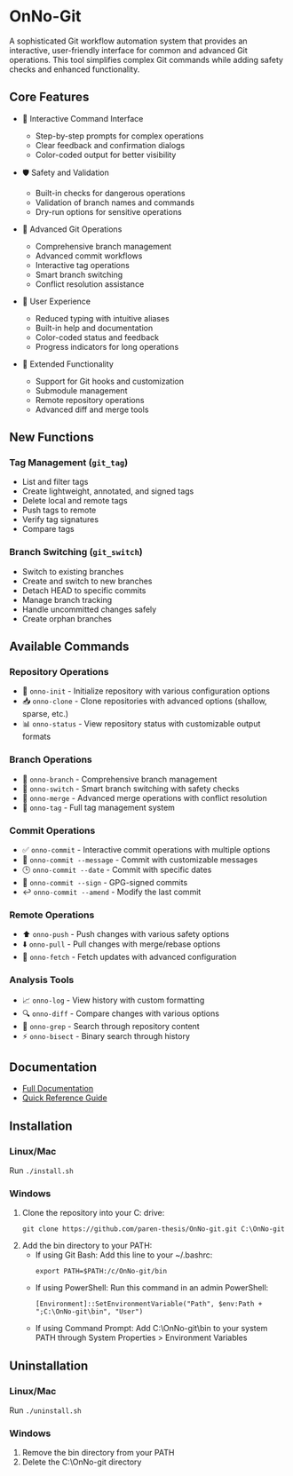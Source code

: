 # OnNo-Git

A sophisticated Git workflow automation system that provides an interactive, user-friendly interface for common and advanced Git operations. This tool simplifies complex Git commands while adding safety checks and enhanced functionality.

## Core Features

-   🎯 Interactive Command Interface

    -   Step-by-step prompts for complex operations
    -   Clear feedback and confirmation dialogs
    -   Color-coded output for better visibility

-   🛡️ Safety and Validation

    -   Built-in checks for dangerous operations
    -   Validation of branch names and commands
    -   Dry-run options for sensitive operations

-   🔄 Advanced Git Operations

    -   Comprehensive branch management
    -   Advanced commit workflows
    -   Interactive tag operations
    -   Smart branch switching
    -   Conflict resolution assistance

-   🎨 User Experience

    -   Reduced typing with intuitive aliases
    -   Built-in help and documentation
    -   Color-coded status and feedback
    -   Progress indicators for long operations

-   🔧 Extended Functionality
    -   Support for Git hooks and customization
    -   Submodule management
    -   Remote repository operations
    -   Advanced diff and merge tools

## New Functions

### Tag Management (`git_tag`)

-   List and filter tags
-   Create lightweight, annotated, and signed tags
-   Delete local and remote tags
-   Push tags to remote
-   Verify tag signatures
-   Compare tags

### Branch Switching (`git_switch`)

-   Switch to existing branches
-   Create and switch to new branches
-   Detach HEAD to specific commits
-   Manage branch tracking
-   Handle uncommitted changes safely
-   Create orphan branches

## Available Commands

### Repository Operations

-   🏁 `onno-init` - Initialize repository with various configuration options
-   📥 `onno-clone` - Clone repositories with advanced options (shallow, sparse, etc.)
-   📊 `onno-status` - View repository status with customizable output formats

### Branch Operations

-   🌿 `onno-branch` - Comprehensive branch management
-   🔄 `onno-switch` - Smart branch switching with safety checks
-   🔀 `onno-merge` - Advanced merge operations with conflict resolution
-   📌 `onno-tag` - Full tag management system

### Commit Operations

-   ✅ `onno-commit` - Interactive commit operations with multiple options
-   📝 `onno-commit --message` - Commit with customizable messages
-   🕒 `onno-commit --date` - Commit with specific dates
-   🔏 `onno-commit --sign` - GPG-signed commits
-   ↩️ `onno-commit --amend` - Modify the last commit

### Remote Operations

-   ⬆️ `onno-push` - Push changes with various safety options
-   ⬇️ `onno-pull` - Pull changes with merge/rebase options
-   🔄 `onno-fetch` - Fetch updates with advanced configuration

### Analysis Tools

-   📈 `onno-log` - View history with custom formatting
-   🔍 `onno-diff` - Compare changes with various options
-   🔎 `onno-grep` - Search through repository content
-   ⚡ `onno-bisect` - Binary search through history

## Documentation

-   [Full Documentation](docs/GIT_AUTOMATION.md)
-   [Quick Reference Guide](docs/QUICK_REFERENCE.md)

## Installation

### Linux/Mac

Run `./install.sh`

### Windows

1. Clone the repository into your C: drive:
    ```
    git clone https://github.com/paren-thesis/OnNo-git.git C:\OnNo-git
    ```
2. Add the bin directory to your PATH:
    - If using Git Bash: Add this line to your ~/.bashrc:
        ```
        export PATH=$PATH:/c/OnNo-git/bin
        ```
    - If using PowerShell: Run this command in an admin PowerShell:
        ```
        [Environment]::SetEnvironmentVariable("Path", $env:Path + ";C:\OnNo-git\bin", "User")
        ```
    - If using Command Prompt: Add C:\OnNo-git\bin to your system PATH through System Properties > Environment Variables

## Uninstallation

### Linux/Mac

Run `./uninstall.sh`

### Windows

1. Remove the bin directory from your PATH
2. Delete the C:\OnNo-git directory
